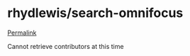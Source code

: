 # rhydlewis/search-omnifocus

[Permalink](https://github.com/rhydlewis/search-omnifocus/blob/86335a0ae86bb69672036d28c640c7f8b0a3d63d/task.png)

Cannot retrieve contributors at this time

